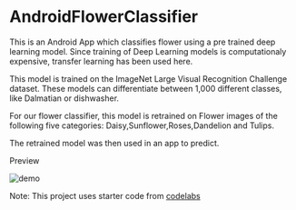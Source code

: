 # AndroidFlowerClassifier

This is an Android App which classifies flower using a pre trained deep learning model. Since training of Deep Learning models is computationaly expensive, transfer learning has been used here.

This model is trained on the ImageNet Large Visual Recognition Challenge dataset. These models can differentiate between 1,000 different classes, like Dalmatian or dishwasher.

For our flower classifier, this model is retrained on Flower images of the following five categories:
Daisy,Sunflower,Roses,Dandelion and Tulips.

The retrained model was then used in an app to predict.

Preview

![demo](https://user-images.githubusercontent.com/28951222/41284065-e7b40a24-6e55-11e8-83dd-edd42e952a42.png)

Note: This project uses starter code from [codelabs](https://codelabs.developers.google.com/codelabs/tensorflow-for-poets/)
